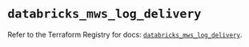 # `databricks_mws_log_delivery`

Refer to the Terraform Registry for docs: [`databricks_mws_log_delivery`](https://registry.terraform.io/providers/databricks/databricks/1.39.0/docs/resources/mws_log_delivery).
